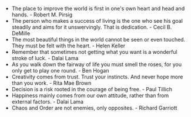 * The place to improve the world is first in one's own heart and head and hands. - Robert M. Pirsig
* The person who makes a success of living is the one who see his goal steadily and aims for it unswervingly. That is dedication. - Cecil B. DeMille
* The most beautiful things in the world cannot be seen or even touched. They must be felt with the heart. - Helen Keller
* Remember that sometimes not getting what you want is a wonderful stroke of luck. - Dalai Lama
* As you walk down the fairway of life you must smell the roses, for you only get to play one round. - Ben Hogan
* Creativity comes from trust. Trust your instincts. And never hope more than you work. - Rita Mae Brown
* Decision is a risk rooted in the courage of being free. - Paul Tillich
* Happiness mainly comes from our own attitude, rather than from external factors. - Dalai Lama
* Chaos and Order are not enemies, only opposites. - Richard Garriott
